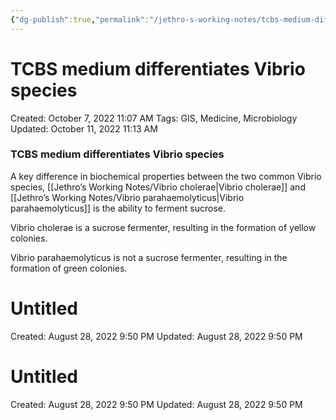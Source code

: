```yaml
---
{"dg-publish":true,"permalink":"/jethro-s-working-notes/tcbs-medium-differentiates-vibrio-species/","dgPassFrontmatter":true}
---
```



# TCBS medium differentiates Vibrio species

Created: October 7, 2022 11:07 AM
Tags: GIS, Medicine, Microbiology
Updated: October 11, 2022 11:13 AM

### TCBS medium differentiates Vibrio species

A key difference in biochemical properties between the two common Vibrio species, [[Jethro’s Working Notes/Vibrio cholerae\|Vibrio cholerae]] and [[Jethro’s Working Notes/Vibrio parahaemolyticus\|Vibrio parahaemolyticus]] is the ability to ferment sucrose.

Vibrio cholerae is a sucrose fermenter, resulting in the formation of yellow colonies.

Vibrio parahaemolyticus is not a sucrose fermenter, resulting in the formation of green colonies.


<div class="transclusion internal-embed is-loaded"><div class="markdown-embed">





# Untitled

Created: August 28, 2022 9:50 PM
Updated: August 28, 2022 9:50 PM

</div></div>



<div class="transclusion internal-embed is-loaded"><div class="markdown-embed">





# Untitled

Created: August 28, 2022 9:50 PM
Updated: August 28, 2022 9:50 PM

</div></div>
